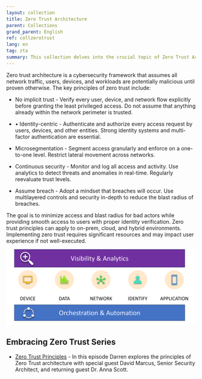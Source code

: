 ```yaml
---
layout: collection
title: Zero Trust Architecture
parent: Collections
grand_parent: English
ref: collzerotrust
lang: en
tag: zta
summary: This collection delves into the crucial topic of Zero Trust Architecture. As cybersecurity threats continue to evolve, adopting a proactive and holistic security approach is essential. Our episodes featuring cybersecurity experts will guide you through the principles and practices of Zero Trust, helping you fortify your digital perimeter and protect your assets in an increasingly interconnected world.
---
```


Zero trust architecture is a cybersecurity framework that assumes all network traffic, users, devices, and workloads are potentially malicious until proven otherwise. The key principles of zero trust include:

* No implicit trust - Verify every user, device, and network flow explicitly before granting the least privileged access. Do not assume that anything already within the network perimeter is trusted.

* • Identity-centric - Authenticate and authorize every access request by users, devices, and other entities. Strong identity systems and multi-factor authentication are essential.

* Microsegmentation - Segment access granularly and enforce on a one-to-one level. Restrict lateral movement across networks.

* Continuous security - Monitor and log all access and activity. Use analytics to detect threats and anomalies in real-time. Regularly reevaluate trust levels.

* Assume breach - Adopt a mindset that breaches will occur. Use multilayered controls and security in-depth to reduce the blast radius of breaches.

The goal is to minimize access and blast radius for bad actors while providing smooth access to users with proper identity verification. Zero trust principles can apply to on-prem, cloud, and hybrid environments. Implementing zero trust requires significant resources and may impact user experience if not well-executed.

![zta.png](./zta.png)

## Embracing Zero Trust Series

* [Zero Trust Principles](https://www.embracingdigital.org/episode-EDT170-en) - In this episode Darren explores the principles of Zero Trust architecture with special guest David Marcus, Senior Security Architect, and returning guest Dr. Anna Scott.

